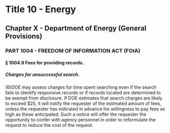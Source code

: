 
# Title 10 - Energy
## Chapter X - Department of Energy (General Provisions)
### PART 1004 - FREEDOM OF INFORMATION ACT (FOIA)
#### § 1004.9 Fees for providing records.
##### Charges for unsuccessful search.

(6)DOE may assess charges for time spent searching even if the search fails to identify responsive records or if records located are determined to be exempt from disclosure. If DOE estimates that search charges are likely to exceed $25, it will notify the requester of the estimated amount of fees, unless the requester has indicated in advance his willingness to pay fees as high as those anticipated. Such a notice will offer the requester the opportunity to confer with agency personnel in order to reformulate the request to reduce the cost of the request.
